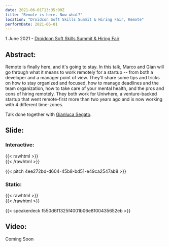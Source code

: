 ```yaml
---
date: 2021-06-01T13:35:00Z
title: "Remote is here. Now what?"
location: "Droidcon Soft Skills Summit & Hiring Fair, Remote"
performDate: 2021-06-01
---
```


1 June 2021 - [Droidcon Soft Skills Summit & Hiring Fair](https://www.online.droidcon.com/levelup-europe-1/marco-gomiero-%26-gian-segato)

## Abstract:
Remote is finally here, and it's going to stay. In this talk, Marco and Gian will go through what it means to work remotely for a startup -- from both a developer and a manager point of view. They'll share some tips and tricks on how to stay organized and focused, how to manage deadlines and the team organization, how to take care of your mental health, and the pros and cons of hiring remotely. They both work for Uniwhere, a venture-backed startup that went remote-first more than two years ago and is now working with 4 different time-zones.

Talk done together with [Gianluca Segato](https://giansegato.com/).

## Slide:

### Interactive:

{{< rawhtml >}} <br> {{< /rawhtml >}}

{{< pitch 4ee272bd-d604-45b8-bd51-e49ca2547ab8 >}}

### Static:

{{< rawhtml >}} <br> {{< /rawhtml >}}

{{< speakerdeck f550d6f1325f4001b06e8100435652eb >}}

## Video:

Coming Soon
